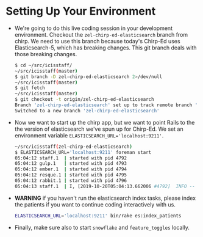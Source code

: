 # Setting Up Your Environment

- We're going to do this live coding session in your development environment.  Checkout the `zel-chirp-ed-elasticsearch` branch from chirp.  We need to use this branch because today's Chirp-Ed uses Elasticsearch-5, which has breaking changes.  This git branch deals with those breaking changes.

  ```sh
  $ cd ~/src/icisstaff/
  ~/src/icisstaff(master)
  $ git branch -D zel-chirp-ed-elasticsearch 2>/dev/null
  ~/src/icisstaff(master)
  $ git fetch
  ~/src/icisstaff(master)
  $ git checkout -t origin/zel-chirp-ed-elasticsearch
  Branch 'zel-chirp-ed-elasticsearch' set up to track remote branch 'zel-chirp-ed-elasticsearch' from 'origin'.
  Switched to a new branch 'zel-chirp-ed-elasticsearch'
  ```

- Now we want to start up the chirp app, but we want to point Rails to the the version of elasticsearch we've spun up for Chirp-Ed.  We set an environment variable `ELASTICSEARCH_URL='localhost:9211'`.

  ```sh
  ~/src/icisstaff(zel-chirp-ed-elasticsearch)
  $ ELASTICSEARCH_URL='localhost:9211' foreman start
  05:04:12 staff.1  | started with pid 4792
  05:04:12 gulp.1   | started with pid 4793
  05:04:12 ember.1  | started with pid 4794
  05:04:12 resque.1 | started with pid 4795
  05:04:12 rabbit.1 | started with pid 4796
  05:04:13 staff.1  | I, [2019-10-20T05:04:13.662006 #4792]  INFO -- : Refreshing Gem list
  ```

- __WARNING__ if you haven't run the elasticsearch index tasks, please index the patients if you want to continue coding interactively with us.

  ```sh
  ELASTICSEARCH_URL='localhost:9211' bin/rake es:index_patients
  ```
  
- Finally, make sure also to start `snowflake` and `feature_toggles` locally.
